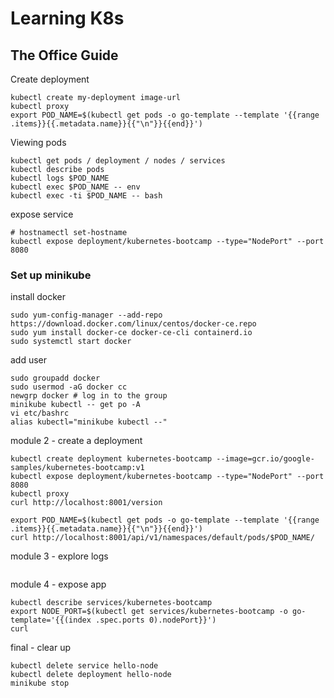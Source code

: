 # Learning K8s

## The Office Guide
Create deployment
```
kubectl create my-deployment image-url
kubectl proxy
export POD_NAME=$(kubectl get pods -o go-template --template '{{range .items}}{{.metadata.name}}{{"\n"}}{{end}}')
```

Viewing pods
```
kubectl get pods / deployment / nodes / services
kubectl describe pods
kubectl logs $POD_NAME
kubectl exec $POD_NAME -- env
kubectl exec -ti $POD_NAME -- bash
```

expose service
```
# hostnamectl set-hostname
kubectl expose deployment/kubernetes-bootcamp --type="NodePort" --port 8080
```

### Set up minikube
install docker 
```
sudo yum-config-manager --add-repo https://download.docker.com/linux/centos/docker-ce.repo
sudo yum install docker-ce docker-ce-cli containerd.io
sudo systemctl start docker
```
add user
```
sudo groupadd docker
sudo usermod -aG docker cc
newgrp docker # log in to the group
minikube kubectl -- get po -A
vi etc/bashrc
alias kubectl="minikube kubectl --"
```

module 2 - create a deployment
```
kubectl create deployment kubernetes-bootcamp --image=gcr.io/google-samples/kubernetes-bootcamp:v1
kubectl expose deployment/kubernetes-bootcamp --type="NodePort" --port 8080
kubectl proxy
curl http://localhost:8001/version

export POD_NAME=$(kubectl get pods -o go-template --template '{{range .items}}{{.metadata.name}}{{"\n"}}{{end}}')
curl http://localhost:8001/api/v1/namespaces/default/pods/$POD_NAME/
```

module 3 - explore logs
```

```

module 4 - expose app
```
kubectl describe services/kubernetes-bootcamp
export NODE_PORT=$(kubectl get services/kubernetes-bootcamp -o go-template='{{(index .spec.ports 0).nodePort}}')
curl 

```
final - clear up
```
kubectl delete service hello-node
kubectl delete deployment hello-node
minikube stop
```



